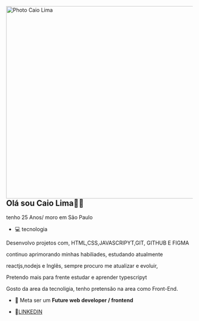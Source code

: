 
<img align="right" height="520em" alt="Photo Caio Lima" src="https://user-images.githubusercontent.com/119355480/213938938-d1dc5550-2fed-4c31-9ff3-6e7bf6cb006d.png"/>

## Olá sou Caio Lima🙋‍♂️


tenho 25 Anos/ moro em São Paulo

-  💻 tecnologia

  Desenvolvo projetos com, HTML,CSS,JAVASCRIPYT,GIT, GITHUB E FIGMA
  
continuo aprimorando minhas habiliades, estudando atualmente

reactjs,nodejs e Inglês, sempre procuro me atualizar e evoluir,

  Pretendo mais para frente estudar e aprender typescripyt
  
Gosto da area da tecnoligia, tenho pretensão na area como Front-End.

  - 💪 Meta ser um <strong>Future web developer / frontend</strong>
  
  

- 💙<a href="https://www.linkedin.com/in/caio-lima-de-souza-176471264/">LINKEDIN</a>
  
